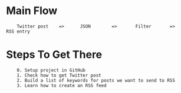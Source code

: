 
# Main Flow
        Twitter post    =>      JSON        =>       Filter       =>      RSS entry

# Steps To Get There
        0. Setup project in GitHub
        1. Check how to get Twitter post
        2. Build a list of keywords for posts we want to send to RSS
        3. Learn how to create an RSS feed
